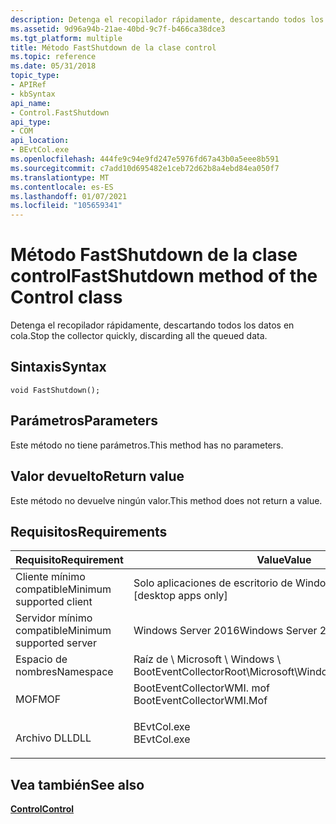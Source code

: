 ```yaml
---
description: Detenga el recopilador rápidamente, descartando todos los datos en cola.
ms.assetid: 9d96a94b-21ae-40bd-9c7f-b466ca38dce3
ms.tgt_platform: multiple
title: Método FastShutdown de la clase control
ms.topic: reference
ms.date: 05/31/2018
topic_type:
- APIRef
- kbSyntax
api_name:
- Control.FastShutdown
api_type:
- COM
api_location:
- BEvtCol.exe
ms.openlocfilehash: 444fe9c94e9fd247e5976fd67a43b0a5eee8b591
ms.sourcegitcommit: c7add10d695482e1ceb72d62b8a4ebd84ea050f7
ms.translationtype: MT
ms.contentlocale: es-ES
ms.lasthandoff: 01/07/2021
ms.locfileid: "105659341"
---
```

# <a name="fastshutdown-method-of-the-control-class"></a><span data-ttu-id="d015f-103">Método FastShutdown de la clase control</span><span class="sxs-lookup"><span data-stu-id="d015f-103">FastShutdown method of the Control class</span></span>

<span data-ttu-id="d015f-104">Detenga el recopilador rápidamente, descartando todos los datos en cola.</span><span class="sxs-lookup"><span data-stu-id="d015f-104">Stop the collector quickly, discarding all the queued data.</span></span>

## <a name="syntax"></a><span data-ttu-id="d015f-105">Sintaxis</span><span class="sxs-lookup"><span data-stu-id="d015f-105">Syntax</span></span>


```mof
void FastShutdown();
```



## <a name="parameters"></a><span data-ttu-id="d015f-106">Parámetros</span><span class="sxs-lookup"><span data-stu-id="d015f-106">Parameters</span></span>

<span data-ttu-id="d015f-107">Este método no tiene parámetros.</span><span class="sxs-lookup"><span data-stu-id="d015f-107">This method has no parameters.</span></span>

## <a name="return-value"></a><span data-ttu-id="d015f-108">Valor devuelto</span><span class="sxs-lookup"><span data-stu-id="d015f-108">Return value</span></span>

<span data-ttu-id="d015f-109">Este método no devuelve ningún valor.</span><span class="sxs-lookup"><span data-stu-id="d015f-109">This method does not return a value.</span></span>

## <a name="requirements"></a><span data-ttu-id="d015f-110">Requisitos</span><span class="sxs-lookup"><span data-stu-id="d015f-110">Requirements</span></span>



| <span data-ttu-id="d015f-111">Requisito</span><span class="sxs-lookup"><span data-stu-id="d015f-111">Requirement</span></span> | <span data-ttu-id="d015f-112">Value</span><span class="sxs-lookup"><span data-stu-id="d015f-112">Value</span></span> |
|-------------------------------------|------------------------------------------------------------------------------------------------------|
| <span data-ttu-id="d015f-113">Cliente mínimo compatible</span><span class="sxs-lookup"><span data-stu-id="d015f-113">Minimum supported client</span></span><br/> | <span data-ttu-id="d015f-114">Solo aplicaciones de escritorio de Windows 10 \[\]</span><span class="sxs-lookup"><span data-stu-id="d015f-114">Windows 10 \[desktop apps only\]</span></span><br/>                                                          |
| <span data-ttu-id="d015f-115">Servidor mínimo compatible</span><span class="sxs-lookup"><span data-stu-id="d015f-115">Minimum supported server</span></span><br/> | <span data-ttu-id="d015f-116">Windows Server 2016</span><span class="sxs-lookup"><span data-stu-id="d015f-116">Windows Server 2016</span></span><br/>                                                                       |
| <span data-ttu-id="d015f-117">Espacio de nombres</span><span class="sxs-lookup"><span data-stu-id="d015f-117">Namespace</span></span><br/>                | <span data-ttu-id="d015f-118">Raíz de \\ Microsoft \\ Windows \\ BootEventCollector</span><span class="sxs-lookup"><span data-stu-id="d015f-118">Root\\Microsoft\\Windows\\BootEventCollector</span></span><br/>                                              |
| <span data-ttu-id="d015f-119">MOF</span><span class="sxs-lookup"><span data-stu-id="d015f-119">MOF</span></span><br/>                      | <dl> <span data-ttu-id="d015f-120"><dt>BootEventCollectorWMI. mof</dt></span><span class="sxs-lookup"><span data-stu-id="d015f-120"><dt>BootEventCollectorWMI.Mof</dt></span></span> </dl> |
| <span data-ttu-id="d015f-121">Archivo DLL</span><span class="sxs-lookup"><span data-stu-id="d015f-121">DLL</span></span><br/>                      | <dl> <span data-ttu-id="d015f-122"><dt>BEvtCol.exe</dt></span><span class="sxs-lookup"><span data-stu-id="d015f-122"><dt>BEvtCol.exe</dt></span></span> </dl>               |



## <a name="see-also"></a><span data-ttu-id="d015f-123">Vea también</span><span class="sxs-lookup"><span data-stu-id="d015f-123">See also</span></span>

<dl> <dt>

[<span data-ttu-id="d015f-124">**Control**</span><span class="sxs-lookup"><span data-stu-id="d015f-124">**Control**</span></span>](control.md)
</dt> </dl>

 

 




